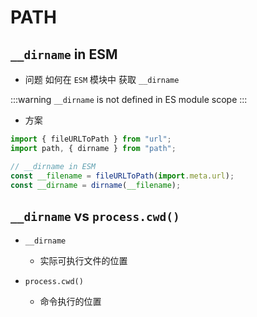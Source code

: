 # PATH

## `__dirname` in ESM

- 问题
  如何在 `ESM` 模块中 获取 `__dirname`

:::warning
`__dirname` is not defined in ES module scope
:::

- 方案

```javascript
import { fileURLToPath } from "url";
import path, { dirname } from "path";

// __dirname in ESM
const __filename = fileURLToPath(import.meta.url);
const __dirname = dirname(__filename);
```

## `__dirname` vs `process.cwd()`

- `__dirname`

  - 实际可执行文件的位置

- `process.cwd()`
  - 命令执行的位置
